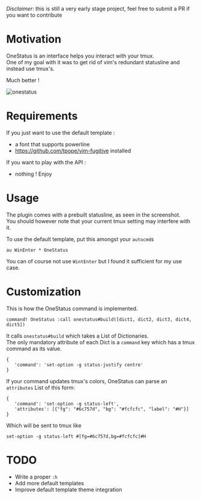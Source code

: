 *Disclaimer*: this is still a very early stage project, feel free to submit a PR if you want to contribute

# Motivation
OneStatus is an interface helps you interact with your tmux.<br>
One of my goal with it was to get rid of vim's redundant statusline and instead use tmux's.

Much better !

![onestatus](https://user-images.githubusercontent.com/26607946/90639803-7f947f00-e22f-11ea-863e-e347f9379dfe.png)

# Requirements
If you just want to use the default template :
 - a font that supports powerline
 - https://github.com/tpope/vim-fugitive installed

If you want to play with the API :
 - nothing ! Enjoy

# Usage
The plugin comes with a prebuilt statusline, as seen in the screenshot.<br>
You should however note that your current tmux setting may interfere with it.

To use the default template, put this amongst your `autocmd`s
```
au WinEnter * OneStatus
```
You can of course not use `WintEnter` but I found it sufficient for my use case.

# Customization
This is how the OneStatus command is implemented.
```
command! OneStatus :call onestatus#build([dict1, dict2, dict3, dict4, dict5])
```

It calls `onestatus#build` which takes a List of Dictionaries.<br>
The only mandatory attribute of each Dict is a `command` key which has a tmux command as its value.
```
{
   'command': 'set-option -g status-justify centre'
}
```
If your command updates tmux's colors, OneStatus can parse an `attributes` List of this form:
```
{
   'command': 'set-option -g status-left',
   'attributes': [{"fg": "#6c757d", "bg": "#fcfcfc", "label": "#H"}]
}
```

Which will be sent to tmux like
```
set-option -g status-left #[fg=#6c757d,bg=#fcfcfc]#H
```

# TODO
- Write a proper `:h`
- Add more default templates
- Improve default template theme integration
